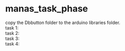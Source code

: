 # manas_task_phase
copy the Dbbutton folder to the arduino libraries folder. <br/>
task 1: <br/>
task 2: <br/>
task 3: <br/>
task 4: <br/>
